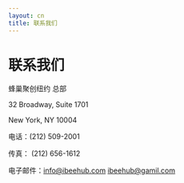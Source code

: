 ```yaml
---
layout: cn
title: 联系我们
---
```


# 联系我们

蜂巢聚创纽约 总部

32 Broadway, Suite 1701

New York, NY 10004

电话：(212) 509-2001

传真： (212) 656-1612

电子邮件：[info@ibeehub.com](mailto:info@ibeehub.com)
          [ibeehub@gamil.com](mailto:ibeehub@gamil.com)

